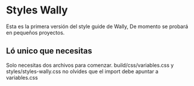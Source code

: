 # Styles Wally

Esta es la primera versión del style guide de Wally, De momento se probará en pequeños proyectos.

## Ló unico que necesitas

Solo necesitas dos archivos para comenzar. build/css/variables.css y styles/styles-wally.css no olvides que el import debe apuntar a variables.css